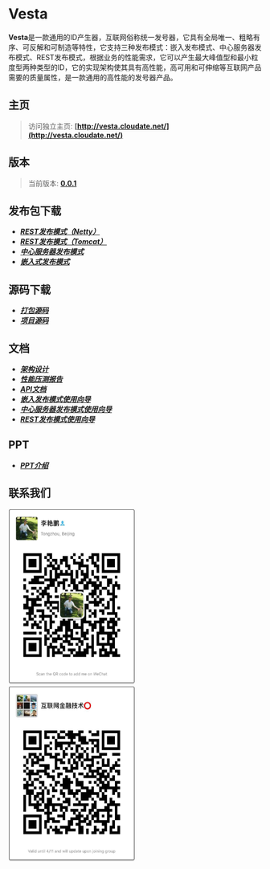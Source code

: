 # Vesta

**Vesta**是一款通用的ID产生器，互联网俗称统一发号器，它具有全局唯一、粗略有序、可反解和可制造等特性，它支持三种发布模式：嵌入发布模式、中心服务器发布模式、REST发布模式，根据业务的性能需求，它可以产生最大峰值型和最小粒度型两种类型的ID，它的实现架构使其具有高性能，高可用和可伸缩等互联网产品需要的质量属性，是一款通用的高性能的发号器产品。

## 主页
>访问独立主页: **[http://vesta.cloudate.net/](http://vesta.cloudate.net/)**

## 版本

>当前版本: **[0.0.1](http://vesta.cloudate.net/vesta/doc/Vesta.html)**

## 发布包下载

- **[*REST发布模式（Netty）*](http://vesta.cloudate.net/vesta/bin/vesta-rest-netty-0.0.1-bin.tar.gz)**
- **[*REST发布模式（Tomcat）*](http://vesta.cloudate.net/vesta/bin/vesta-rest-0.0.1-bin.tar.gz)**
- **[*中心服务器发布模式*](http://vesta.cloudate.net/vesta/bin/vesta-server-0.0.1-bin.tar.gz)**
- **[*嵌入式发布模式*](http://vesta.cloudate.net/vesta/bin/vesta-lib-0.0.1.tar.gz)**

## 源码下载

- **[*打包源码*](http://vesta.cloudate.net/vesta/bin/vesta-src-0.0.1.tar.gz)**
- **[*项目源码*](http://vesta.cloudate.net/vesta/bin/vesta-all-src-0.0.1.tar.gz)**

## 文档

- ***<a href="http://vesta.cloudate.net/vesta/doc/统一发号器(Vesta) - 架构设计.html">架构设计</a>***
- ***<a href="http://vesta.cloudate.net/vesta/doc/统一发号器(Vesta) - 性能压测报告.html">性能压测报告</a>***
- ***<a href="http://vesta.cloudate.net/vesta/doc/统一发号器(Vesta) - API文档.html">API文档</a>***
- ***<a href="http://vesta.cloudate.net/vesta/doc/统一发号器(Vesta) - 使用向导 - 嵌入发布模式.html">嵌入发布模式使用向导</a>***
- ***<a href="http://vesta.cloudate.net/vesta/doc/统一发号器(Vesta) - 使用向导 - 中心服务器发布模式.html">中心服务器发布模式使用向导</a>***
- ***<a href="http://vesta.cloudate.net/vesta/doc/统一发号器(Vesta) - 使用向导 - REST发布模式.html">REST发布模式使用向导</a>***

## PPT
- ***<a href="http://vesta.cloudate.net/vesta/doc/统一发号器(Vesta) - 介绍 - 李艳鹏.pptx">PPT介绍</a>***

## 联系我们


<a href="./vesta-theme/assets/images/我的微信QR.jpeg"><img src="./vesta-theme/assets/images/我的微信QR.jpeg" alt="cloudate-qrcode" width="252" height="350" class="alignnone size-full wp-image-1138" /></a>
<span>&nbsp;&nbsp;&nbsp;&nbsp;&nbsp;&nbsp;&nbsp;&nbsp;&nbsp;&nbsp;&nbsp;&nbsp;&nbsp;&nbsp;&nbsp;</span><a href="./vesta-theme/assets/images/互联网金融技术圈微信QR.jpeg"><img src="./vesta-theme/assets/images/互联网金融技术圈微信QR.jpeg" alt="cloudate-qrcode" width="252" height="350" class="alignnone size-full wp-image-1138" /></a>